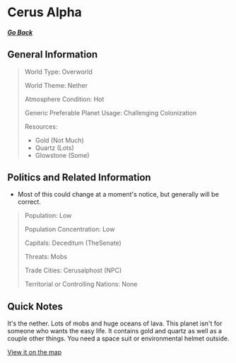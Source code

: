 # Cerus Alpha

##### [Go Back](/wiki/space#planets)

## General Information

> World Type: Overworld
>
> World Theme: Nether
>
> Atmosphere Condition: Hot
>
> Generic Preferable Planet Usage: Challenging Colonization
>
> Resources:
> - Gold (Not Much)
> - Quartz (Lots)
> - Glowstone (Some)

## Politics and Related Information

* Most of this could change at a moment's notice, but generally will be correct.

> Population: Low
>
> Population Concentration: Low
>
> Capitals: Deceditum (TheSenate)
>
> Threats: Mobs
>
> Trade Cities: Cerusalphost (NPC)
>
> Territorial or Controlling Nations: None

## Quick Notes

It's the nether. Lots of mobs and huge oceans of lava. This planet isn't for someone who wants the easy life. It contains gold and quartz as well as a couple other things. You need a space suit or environmental helmet outside.

[View it on the map](https://dynmap.starlegacy.net/?worldname=CerusAlpha)
